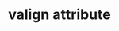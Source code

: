---
title: "valign attribute"
category: html
last_test_date: "2020-12-21"
test_url: "/tests/css-vertical-align-html-valign.html"
test_results_url: "https://app.emailonacid.com/app/acidtest/XDUBIjG7AOXLUwfUUDYDO68OO1POjklmaeeqkOeSylkJL/list"
stats: {
    apple-mail: {
        macos: {
            "13":"y"
        },
        ios: {
            "13":"y"
        }
    },
    gmail: {
        desktop-webmail: {
            "2020-12":"y"
        },
        ios: {
            "2020-12":"y"
        },
        android: {
            "2020-12":"y"
        },
        mobile-webmail: {
            "2020-12":"y"
        }
    },
    orange: {
        desktop-webmail: {
            "2020-12":"a #1"
        },
        ios: {
            "2020-12":"y"
        },
        android: {
            "2020-12":"y"
        }
    },
    outlook: {
        windows: {
            "2003":"y",
            "2007":"y",
            "2010":"y",
            "2013":"y",
            "2016":"y",
            "2019":"y"
        },
        windows-10-mail: {
            "2020-12":"y"
        },
        macos: {
            "2016":"y"
        },
        outlook-com: {
            "2020-12":"y"
        },
        ios: {
            "2020-12":"y"
        },
        android: {
            "2020-12":"y"
        }
    },
    samsung-email: {
        android: {
            "6.0":"y"
        }
    },
    sfr: {
        desktop-webmail: {
            "2020-12":"y"
        },
        ios: {
            "2020-12":"y"
        },
        android: {
            "2020-12":"y"
        }
    },
    thunderbird: {
        macos: {
            "78.6":"y"
        }
    },
    aol: {
        desktop-webmail: {
            "2020-12":"y"
        },
        ios: {
            "2020-12":"y"
        },
        android: {
            "2020-12":"y"
        }
    },
    yahoo: {
        desktop-webmail: {
            "2020-12":"y"
        },
        ios: {
            "2020-12":"y"
        },
        android: {
            "2020-12":"y"
        }
    },
    protonmail: {
        desktop-webmail: {
            "2020-12":"y"
        },
        ios: {
            "2020-12":"y"
        },
        android: {
            "2020-12":"y"
        }
    },
    hey: {
        desktop-webmail: {
            "2020-12":"y"
        }
    },
    mail-ru: {
        desktop-webmail: {
            "2020-12":"y"
        }
    }
}
notes_by_num: {
    "1": "Buggy. The attribute is supported, but the webmail has default styles setting all `<td>` to `vertical-align:top` in CSS."
}
links: {
    "Can I use: valign attribute":"https://caniuse.com/mdn-html_elements_td_valign",
    "MDN: valign attribute":"https://developer.mozilla.org/en-US/docs/Web/HTML/Element/td#attr-valign"
}
---